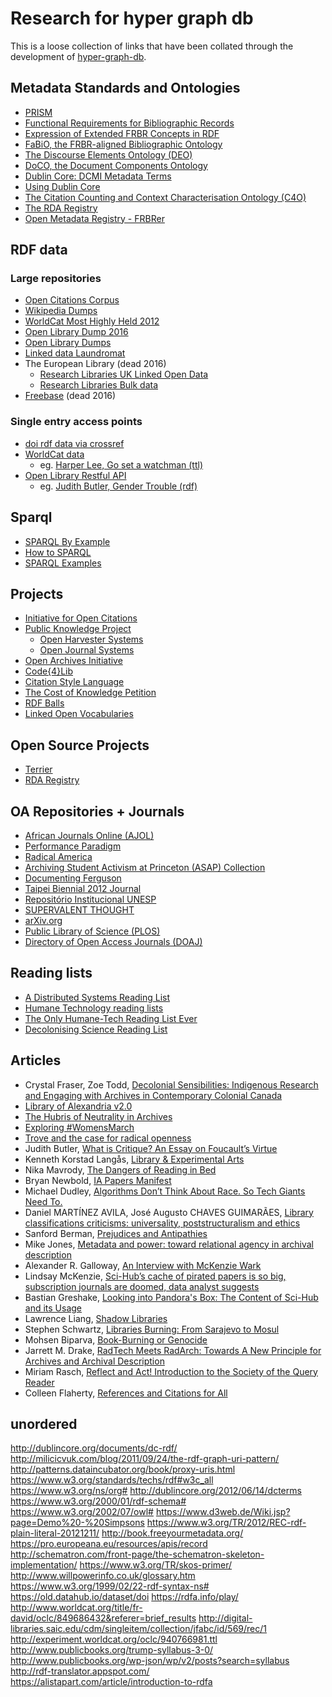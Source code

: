 # Research for hyper graph db

This is a loose collection of links that have been collated through the development of [hyper-graph-db](https://www.github.com/e-e-e/hyper-graph-db).

## Metadata Standards and Ontologies

- [PRISM](http://www.prismstandard.org/resources/mod_prism.html)
- [Functional Requirements for Bibliographic Records](https://www.ifla.org/publications/functional-requirements-for-bibliographic-records)
- [Expression of Extended FRBR Concepts in RDF](http://vocab.org/frbr/extended)
- [FaBiO, the FRBR-aligned Bibliographic Ontology](https://sparontologies.github.io/fabio/current/fabio.html)
- [The Discourse Elements Ontology (DEO)](https://sparontologies.github.io/deo//current/deo.html)
- [DoCO, the Document Components Ontology](https://sparontologies.github.io/doco/current/doco.html)
- [Dublin Core: DCMI Metadata Terms](http://dublincore.org/documents/dcmi-terms/)
- [Using Dublin Core](http://dublincore.org/documents/2000/07/16/usageguide/qualified-html.shtml)
- [The Citation Counting and Context Characterisation Ontology (C4O)](https://sparontologies.github.io/c4o/current/c4o.html)
- [The RDA Registry](http://www.rdaregistry.info/)
- [Open Metadata Registry - FRBRer](http://metadataregistry.org/schema/show/id/5.html)

## RDF data

### Large repositories

- [Open Citations Corpus](http://opencitations.net/download)
- [Wikipedia Dumps](http://wiki.dbpedia.org/news/dbpedia-based-rdf-dumps-wikidata)
- [WorldCat Most Highly Held 2012](https://archive.org/services/purl/purl/dataset/WorldCat/datadumps/WorldCatMostHighlyHeld-2012-05-15.nt.gz)
- [Open Library Dump 2016](https://old.datahub.io/dataset/open-library)
- [Open Library Dumps](https://openlibrary.org/developers/dumps)
- [Linked data Laundromat](http://lodlaundromat.org/)
- The European Library (dead 2016)
  - [Research Libraries UK Linked Open Data](http://www.theeuropeanlibrary.org/tel4/access/data/lod)
  - [Research Libraries Bulk data](http://www.theeuropeanlibrary.org/tel4/access/data/opendata/details)
- [Freebase](https://developers.google.com/freebase/) (dead 2016)

### Single entry access points

- [doi rdf data via crossref](https://www.crossref.org/blog/content-negotiation-for-crossref-dois/)
- [WorldCat data](https://www.oclc.org/developer/develop/data-sets.en.html)
  - eg. [Harper Lee, Go set a watchman (ttl)](http://experiment.worldcat.org/entity/work/data/2283978583.ttl)
- [Open Library Restful API](https://openlibrary.org/dev/docs/restful_api)
  - eg. [Judith Butler, Gender Trouble (rdf)](https://openlibrary.org/works/OL3292666W.rdf)

## Sparql

- [SPARQL By Example](https://www.w3.org/2009/Talks/0615-qbe/)
- [How to SPARQL](http://rdf.myexperiment.org/howtosparql?page=Using+the+SPARQL+Endpoint#)
- [SPARQL Examples](https://codyburleson.com/display/ldn/SPARQL+examples)

## Projects

- [Initiative for Open Citations](https://i4oc.org/)
- [Public Knowledge Project](https://pkp.sfu.ca)
  - [Open Harvester Systems](https://pkp.sfu.ca/ohs/)
  - [Open Journal Systems](https://pkp.sfu.ca/ojs/)
- [Open Archives Initiative](http://www.openarchives.org)
- [Code{4}Lib](code4lib.org)
- [Citation Style Language](http://citationstyles.org/developers/)
- [The Cost of Knowledge Petition](http://thecostofknowledge.com/)
- [RDF Balls](http://rballs.info/)
- [Linked Open Vocabularies](http://lov.okfn.org/dataset/lov)

## Open Source Projects

- [Terrier](https://github.com/Authorea/terrier)
- [RDA Registry](https://github.com/RDARegistry)

## OA Repositories + Journals

- [African Journals Online (AJOL)](https://www.ajol.info)
- [Performance Paradigm](http://www.performanceparadigm.net/)
- [Radical America](https://repository.library.brown.edu/studio/collections/id_594/)
- [Archiving Student Activism at Princeton (ASAP) Collection](https://findingaids.princeton.edu/collections/AC437/c1)
- [Documenting Ferguson](http://digital.wustl.edu/ferguson/)
- [Taipei Biennial 2012 Journal](http://www.taipeibiennial.org/2012/en/journal.html)
- [Repositório Institucional UNESP](https://repositorio.unesp.br/?locale-attribute=en)
- [SUPERVALENT THOUGHT](https://supervalentthought.com)
- [arXiv.org](https://arxiv.org/)
- [Public Library of Science (PLOS)](https://www.plos.org/)
- [Directory of Open Access Journals (DOAJ)](https://doaj.org/)

## Reading lists

- [A Distributed Systems Reading List](https://dancres.github.io/Pages/)
- [Humane Technology reading lists](https://community.humanetech.com/t/humane-technology-reading-lists/21/21)
- [The Only Humane-Tech Reading List Ever](https://technological-simplicity.com/the-only-human-tech-reading-list-ever-9ccb6298890d?gi=3a2d84a9ca75)
- [Decolonising Science Reading List](https://medium.com/@chanda/decolonising-science-reading-list-339fb773d51f)

## Articles

- Crystal Fraser, Zoe Todd, [Decolonial Sensibilities: Indigenous Research and Engaging with Archives in Contemporary Colonial Canada](http://www.internationaleonline.org/research/decolonising_practices/54_decolonial_sensibilities_indigenous_research_and_engaging_with_archives_in_contemporary_colonial_canada)
- [Library of Alexandria v2.0](https://medium.com/on-archivy/library-of-alexandria-v2-0-697fc0f590f0)
- [The Hubris of Neutrality in Archives](https://medium.com/on-archivy/the-hubris-of-neutrality-in-archives-8df6b523fe9f)
- [Exploring #WomensMarch](https://medium.com/on-archivy/exploring-womensmarch-dcc30221101c)
- [Trove and the case for radical openness](https://overland.org.au/2016/03/trove-and-the-case-for-radical-openness/)
- Judith Butler, [What is Critique? An Essay on Foucault’s Virtue](http://eipcp.net/transversal/0806/butler/en)
- Kenneth Korstad Langås, [Library & Experimental Arts](http://eejournal.no/home/2017/5/11/kenneth-korstad-langs-library-experimental-arts)
- Nika Mavrody, [The Dangers of Reading in Bed](https://www.theatlantic.com/technology/archive/2017/05/reading-in-bed/527388/?utm_source=atlfb)
- Bryan Newbold, [IA Papers Manifest](https://archive.org/details/ia_papers_manifest_20170919)
- Michael Dudley, [Algorithms Don’t Think About Race. So Tech Giants Need To.](https://decolonizedlibrarian.wordpress.com/2017/02/07/algorithms-dont-think-about-race-so-tech-giants-need-to/)
- Daniel MARTÍNEZ AVILA, José Augusto CHAVES GUIMARÃES, [Library classifications criticisms: universality, poststructuralism and ethics](https://repositorio.unesp.br/bitstream/handle/11449/114737/ISSN11353716-2013-19-02-21-26.pdf?sequence=1&isAllowed=y)
- Sanford Berman, [Prejudices and Antipathies](http://www.sanfordberman.org/prejant.htm)
- Mike Jones, [Metadata and power: toward relational agency in archival description](http://www.mikejonesonline.com/contextjunky/2017/09/27/metadata-and-power-toward-relational-agency-in-archival-description/#_edn24)
- Alexander R. Galloway, [An Interview with McKenzie Wark](http://www.boundary2.org/2017/04/alexander-r-galloway-an-interview-with-mckenzie-wark/)
- Lindsay McKenzie, [Sci-Hub’s cache of pirated papers is so big, subscription journals are doomed, data analyst suggests](http://www.sciencemag.org/news/2017/07/sci-hub-s-cache-pirated-papers-so-big-subscription-journals-are-doomed-data-analyst)
- Bastian Greshake, [Looking into Pandora's Box: The Content of Sci-Hub and its Usage](https://f1000research.com/articles/6-541/v1)
- Lawrence Liang, [Shadow Libraries](http://www.e-flux.com/journal/37/61228/shadow-libraries/)
- Stephen Schwartz, [Libraries Burning: From Sarajevo to Mosul](http://www.islamicpluralism.org/2462/libraries-burning-from-sarajevo-to-mosul)
- Mohsen Biparva, [Book-Burning or Genocide](http://en.izhamburg.de/index.aspx?pid=99&articleid=67937)
- Jarrett M. Drake, [RadTech Meets RadArch: Towards A New Principle for Archives and Archival Description](https://medium.com/on-archivy/radtech-meets-radarch-towards-a-new-principle-for-archives-and-archival-description-568f133e4325)
- Miriam Rasch, [Reflect and Act! Introduction to the Society of the Query Reader](http://networkcultures.org/query/2014/04/23/reflect-and-act-introduction-to-the-society-of-the-query-reader/)
- Colleen Flaherty, [References and Citations for All](https://www.insidehighered.com/news/2017/12/06/scholars-push-free-access-online-citation-data-saying-they-need-and-deserve-access#.WigwHdRyMdA.twitter)

## unordered

http://dublincore.org/documents/dc-rdf/
http://milicicvuk.com/blog/2011/09/24/the-rdf-graph-uri-pattern/
http://patterns.dataincubator.org/book/proxy-uris.html
https://www.w3.org/standards/techs/rdf#w3c_all
https://www.w3.org/ns/org#
http://dublincore.org/2012/06/14/dcterms
https://www.w3.org/2000/01/rdf-schema#
https://www.w3.org/2002/07/owl#
https://www.d3web.de/Wiki.jsp?page=Demo%20-%20Simpsons
https://www.w3.org/TR/2012/REC-rdf-plain-literal-20121211/
http://book.freeyourmetadata.org/
https://pro.europeana.eu/resources/apis/record
http://schematron.com/front-page/the-schematron-skeleton-implementation/
https://www.w3.org/TR/skos-primer/
http://www.willpowerinfo.co.uk/glossary.htm
https://www.w3.org/1999/02/22-rdf-syntax-ns#
https://old.datahub.io/dataset/doi
https://rdfa.info/play/
http://www.worldcat.org/title/fr-david/oclc/849686432&referer=brief_results
http://digital-libraries.saic.edu/cdm/singleitem/collection/jfabc/id/569/rec/1
http://experiment.worldcat.org/oclc/940766981.ttl
http://www.publicbooks.org/trump-syllabus-3-0/
http://www.publicbooks.org/wp-json/wp/v2/posts?search=syllabus
http://rdf-translator.appspot.com/
https://alistapart.com/article/introduction-to-rdfa
